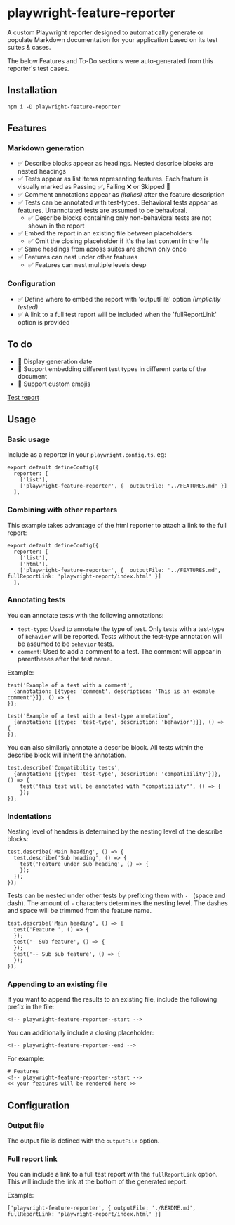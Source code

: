 # playwright-feature-reporter
A custom Playwright reporter designed to automatically generate or populate Markdown documentation for your application based on its test suites & cases.

The below Features and To-Do sections were auto-generated from this reporter's test cases.

## Installation

```
npm i -D playwright-feature-reporter
```

<!-- playwright-feature-reporter--start -->
## Features
  ### Markdown generation
  - :white_check_mark: Describe blocks appear as headings. Nested describe blocks are nested headings
  - :white_check_mark: Tests appear as list items representing features. Each feature is visually marked as Passing :white_check_mark:, Failing :x: or Skipped :construction:
  - :white_check_mark: Comment annotations appear as *(italics)* after the feature description
  - :white_check_mark: Tests can be annotated with test-types. Behavioral tests appear as features. Unannotated tests are assumed to be behavioral.
    - :white_check_mark: Describe blocks containing only non-behavioral tests are not shown in the report
  - :white_check_mark: Embed the report in an existing file between placeholders
    - :white_check_mark: Omit the closing placeholder if it's the last content in the file
  - :white_check_mark: Same headings from across suites are shown only once
  - :white_check_mark: Features can nest under other features
    - :white_check_mark: Features can nest multiple levels deep
  ### Configuration
  - :white_check_mark: Define where to embed the report with 'outputFile' option *(Implicitly tested)*
  - :white_check_mark: A link to a full test report will be included when the 'fullReportLink' option is provided
## To do
- :construction: Display generation date
- :construction: Support embedding different test types in different parts of the document
- :construction: Support custom emojis

[Test report](https://raw.githack.com/royk/playwright-feature-reporter/refs/heads/main/playwright-report/index.html)
<!-- playwright-feature-reporter--end -->

## Usage

### Basic usage
Include as a reporter in your `playwright.config.ts`. eg:

```
export default defineConfig({
  reporter: [
    ['list'],
    ['playwright-feature-reporter', {  outputFile: '../FEATURES.md' }]
  ],
```

### Combining with other reporters
This example takes advantage of the html reporter to attach a link to the full report:

```
export default defineConfig({
  reporter: [
    ['list'],
    ['html'],
    ['playwright-feature-reporter', {  outputFile: '../FEATURES.md', fullReportLink: 'playwright-report/index.html' }]
  ],
```
### Annotating tests

You can annotate tests with the following annotations:

- `test-type`: Used to annotate the type of test. Only tests with a test-type of `behavior` will be reported. Tests without the test-type annotation will be assumed to be `behavior` tests.
- `comment`: Used to add a comment to a test. The comment will appear in parentheses after the test name.

Example:
```
test('Example of a test with a comment', 
  {annotation: [{type: 'comment', description: 'This is an example comment'}]}, () => {
});

test('Example of a test with a test-type annotation', 
  {annotation: [{type: 'test-type', description: 'behavior'}]}, () => {
});
```

You can also similarly annotate a describe block. All tests within the describe block will inherit the annotation.

```
test.describe('Compatibility tests', 
  {annotation: [{type: 'test-type', description: 'compatibility'}]}, () => {
    test('this test will be annotated with "compatibility"', () => {
    });
});
```

### Indentations

Nesting level of headers is determined by the nesting level of the describe blocks:

```
test.describe('Main heading', () => {
  test.describe('Sub heading', () => {
    test('Feature under sub heading', () => {
    });
  });
});
```

Tests can be nested under other tests by prefixing them with `- ` (space and dash). The amount of `-` characters determines the nesting level.
The dashes and space will be trimmed from the feature name.

```
test.describe('Main heading', () => {
  test('Feature ', () => {
  });
  test('- Sub feature', () => {
  });
  test('-- Sub sub feature', () => {
  });
});
```

### Appending to an existing file
If you want to append the results to an existing file, include the following prefix in the file:

```
<!-- playwright-feature-reporter--start -->
```
You can additionally include a closing placeholder:

```
<!-- playwright-feature-reporter--end -->
```

For example:

```
# Features
<!-- playwright-feature-reporter--start -->
<< your features will be rendered here >>
```
## Configuration

### Output file
The output file is defined with the `outputFile` option.

### Full report link
You can include a link to a full test report with the `fullReportLink` option. This will include the link at the bottom of the generated report.

Example:
```
['playwright-feature-reporter', { outputFile: './README.md', fullReportLink: 'playwright-report/index.html' }]
```